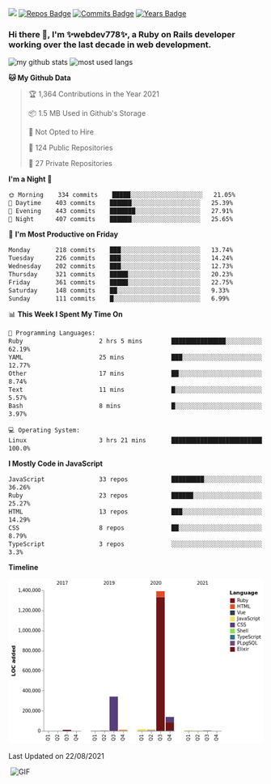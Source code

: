 ![](https://visitor-badge.glitch.me/badge?page_id=webdev778.webdev778)
[![Repos Badge](https://badges.pufler.dev/repos/webdev778)](https://badges.pufler.dev)
[![Commits Badge](https://badges.pufler.dev/commits/monthly/webdev778)](https://badges.pufler.dev)
[![Years Badge](https://badges.pufler.dev/years/webdev778)](https://badges.pufler.dev)
### Hi there 👋, I'm ✨webdev778✨, a Ruby on Rails developer working over the last decade in web development.


![my github stats](https://github-readme-stats.vercel.app/api?username=webdev778&show_icons=true&theme=tokyonight&line_height=27)
![most used langs](https://github-readme-stats.vercel.app/api/top-langs/?username=webdev778&hide=css,html&theme=tokyonight)

<!--START_SECTION:waka-->
**🐱 My Github Data** 

> 🏆 1,364 Contributions in the Year 2021
 > 
> 📦 1.5 MB Used in Github's Storage 
 > 
> 🚫 Not Opted to Hire
 > 
> 📜 124 Public Repositories 
 > 
> 🔑 27 Private Repositories  
 > 
**I'm a Night 🦉** 

```text
🌞 Morning    334 commits    █████░░░░░░░░░░░░░░░░░░░░   21.05% 
🌆 Daytime    403 commits    ██████░░░░░░░░░░░░░░░░░░░   25.39% 
🌃 Evening    443 commits    ███████░░░░░░░░░░░░░░░░░░   27.91% 
🌙 Night      407 commits    ██████░░░░░░░░░░░░░░░░░░░   25.65%

```
📅 **I'm Most Productive on Friday** 

```text
Monday       218 commits    ███░░░░░░░░░░░░░░░░░░░░░░   13.74% 
Tuesday      226 commits    ███░░░░░░░░░░░░░░░░░░░░░░   14.24% 
Wednesday    202 commits    ███░░░░░░░░░░░░░░░░░░░░░░   12.73% 
Thursday     321 commits    █████░░░░░░░░░░░░░░░░░░░░   20.23% 
Friday       361 commits    █████░░░░░░░░░░░░░░░░░░░░   22.75% 
Saturday     148 commits    ██░░░░░░░░░░░░░░░░░░░░░░░   9.33% 
Sunday       111 commits    █░░░░░░░░░░░░░░░░░░░░░░░░   6.99%

```


📊 **This Week I Spent My Time On** 

```text
💬 Programming Languages: 
Ruby                     2 hrs 5 mins        ███████████████░░░░░░░░░░   62.19% 
YAML                     25 mins             ███░░░░░░░░░░░░░░░░░░░░░░   12.77% 
Other                    17 mins             ██░░░░░░░░░░░░░░░░░░░░░░░   8.74% 
Text                     11 mins             █░░░░░░░░░░░░░░░░░░░░░░░░   5.57% 
Bash                     8 mins              █░░░░░░░░░░░░░░░░░░░░░░░░   3.97%

💻 Operating System: 
Linux                    3 hrs 21 mins       █████████████████████████   100.0%

```

**I Mostly Code in JavaScript** 

```text
JavaScript               33 repos            █████████░░░░░░░░░░░░░░░░   36.26% 
Ruby                     23 repos            ██████░░░░░░░░░░░░░░░░░░░   25.27% 
HTML                     13 repos            ███░░░░░░░░░░░░░░░░░░░░░░   14.29% 
CSS                      8 repos             ██░░░░░░░░░░░░░░░░░░░░░░░   8.79% 
TypeScript               3 repos             ░░░░░░░░░░░░░░░░░░░░░░░░░   3.3%

```


**Timeline**

![Chart not found](https://raw.githubusercontent.com/webdev778/webdev778/master/charts/bar_graph.png) 


 Last Updated on 22/08/2021
<!--END_SECTION:waka-->

<img align="right" alt="GIF" src="https://github.com/webdev778/webdev778/blob/main/code.gif?raw=true" width="500" height="320" />

<!--
**webdev778/webdev778** is a ✨ _special_ ✨ repository because its `README.md` (this file) appears on your GitHub profile.

Here are some ideas to get you started:

- 🔭 I’m currently working on ...
- 🌱 I’m currently learning ...
- 👯 I’m looking to collaborate on ...
- 🤔 I’m looking for help with ...
- 💬 Ask me about ...
- 📫 How to reach me: ...
- 😄 Pronouns: ...
- ⚡ Fun fact: ...
-->
